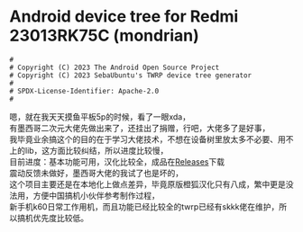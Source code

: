 # Android device tree for Redmi 23013RK75C (mondrian)

```
#
# Copyright (C) 2023 The Android Open Source Project
# Copyright (C) 2023 SebaUbuntu's TWRP device tree generator
#
# SPDX-License-Identifier: Apache-2.0
#
```
嗯，就在我天天摸鱼平板5p的时候，看了一眼xda，  
有墨西哥二次元大佬先做出来了，还挂出了捐赠，行吧，大佬多了是好事，  
我毕竟业余搞这个的目的在于学习大佬技术，不想在设备树里放太多不必要、用不上的lib，这方面比较纠结，所以进度比较慢，  
目前进度：基本功能可用，汉化比较全，成品在[Releases](https://github.com/ymdzq/OFRP-device_xiaomi_mondrian/releases)下载  
震动反馈未做好，墨西哥大佬的我试了也是坏的，  
这个项目主要还是在本地化上做点差异，毕竟原版橙狐汉化只有八成，繁中更是没法用，方便中国搞机小伙伴参考制作过程，  
新手机k60日常工作用机，而且功能已经比较全的twrp已经有skkk佬在维护，所以搞机优先度比较低。
